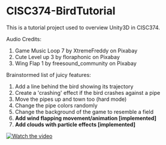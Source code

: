 # CISC374-BirdTutorial
This is a tutorial project used to overview Unity3D in CISC374.

Audio Credits:
1. Game Music Loop 7 by XtremeFreddy on Pixabay
2. Cute Level up 3 by floraphonic on Pixabay
3. Wing Flap 1 by freesound_community on Pixabay

Brainstormed list of juicy features:
1. Add a line behind the bird showing its trajectory
2. Create a 'crashing' effect if the bird crashes against a pipe
3. Move the pipes up and town too (hard mode)
4. Change the pipe colors randomly
5. Change the background of the game to resemble a field
6. **Add wind flapping movement/animation [implemented]**
7. **Add clouds with particle effects [implemented]**


[![Watch the video](https://img.youtube.com/vi/T-D1KVIuvjA/maxresdefault.jpg)](https://youtu.be/f-E0Z-dzuIg])
